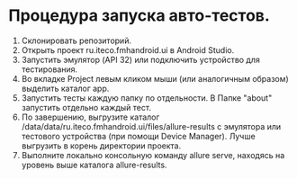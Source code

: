 # Процедура запуска авто-тестов.

1. Склонировать репозиторий.
2. Открыть проект ru.iteco.fmhandroid.ui в Android Studio.
3. Запустить эмулятор (API 32) или подключить устройство для тестирования.
4. Во вкладке Project левым кликом мыши (или аналогичным образом) выделить каталог app.
5. Запустить тесты каждую папку по отдельности. В Папке "about" запустить отдельно каждый тест.
6. По завершению, выгрузите каталог /data/data/ru.iteco.fmhandroid.ui/files/allure-results с эмулятора или тестового устройства (при помощи Device Manager). Лучше выгрузить в корень директории проекта.
7. Выполните локально консольную команду allure serve, находясь на уровень выше каталога allure-results.
